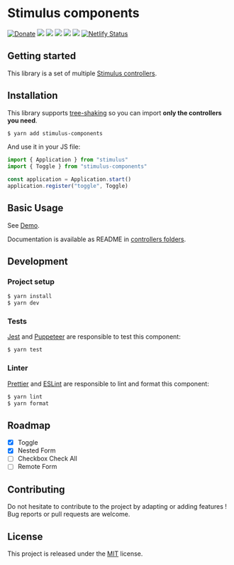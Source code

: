 # Stimulus components

[![Donate](https://img.shields.io/badge/Donate-PayPal-green.svg)](https://www.paypal.me/guillaumebriday)
[![](https://img.shields.io/npm/dt/stimulus-components.svg)](https://www.npmjs.com/package/stimulus-components)
[![](https://img.shields.io/npm/v/stimulus-components.svg)](https://www.npmjs.com/package/stimulus-components)
[![](https://github.com/guillaumebriday/stimulus-components/workflows/Lint/badge.svg)](https://github.com/guillaumebriday/stimulus-components)
[![](https://github.com/guillaumebriday/stimulus-components/workflows/Test/badge.svg)](https://github.com/guillaumebriday/stimulus-components)
[![](https://img.shields.io/github/license/guillaumebriday/stimulus-components.svg)](https://github.com/guillaumebriday/stimulus-components)
[![Netlify Status](https://api.netlify.com/api/v1/badges/056dda4a-4444-4c24-a854-c4b1944d35ca/deploy-status)](https://stimulus-components.netlify.com)

## Getting started

This library is a set of multiple [Stimulus controllers](https://stimulusjs.org/).

## Installation

This library supports [tree-shaking](https://webpack.js.org/guides/tree-shaking/) so you can import **only the controllers you need**.

```bash
$ yarn add stimulus-components
```

And use it in your JS file:
```js
import { Application } from "stimulus"
import { Toggle } from "stimulus-components"

const application = Application.start()
application.register("toggle", Toggle)
```

## Basic Usage

See [Demo](https://stimulus-components.netlify.app/).

Documentation is available as README in [controllers folders](https://github.com/guillaumebriday/stimulus-components/tree/master/src).

## Development

### Project setup
```bash
$ yarn install
$ yarn dev
```

### Tests

[Jest](https://jestjs.io/) and [Puppeteer](https://github.com/puppeteer/puppeteer) are responsible to test this component:
```bash
$ yarn test
```

### Linter
[Prettier](https://prettier.io/) and [ESLint](https://eslint.org/) are responsible to lint and format this component:
```bash
$ yarn lint
$ yarn format
```

## Roadmap

- [x] Toggle
- [x] Nested Form
- [ ] Checkbox Check All
- [ ] Remote Form

## Contributing

Do not hesitate to contribute to the project by adapting or adding features ! Bug reports or pull requests are welcome.

## License

This project is released under the [MIT](http://opensource.org/licenses/MIT) license.

